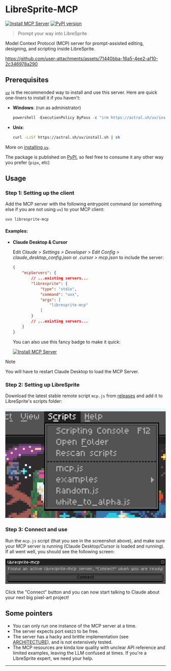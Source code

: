 # LibreSprite-MCP

[![Install MCP Server](https://cursor.com/deeplink/mcp-install-light.svg)](https://cursor.com/install-mcp?name=libresprite&config=JTdCJTIyY29tbWFuZCUyMiUzQSUyMnV2eCUyMGxpYnJlc3ByaXRlLW1jcCUyMiU3RA%3D%3D)
[![PyPI version](https://img.shields.io/pypi/v/libresprite-mcp)](https://pypi.org/project/libresprite-mcp/)

> Prompt your way into LibreSprite

Model Context Protocol (MCP) server for prompt-assisted editing, designing, and scripting inside LibreSprite.

https://github.com/user-attachments/assets/71440bba-16a5-4ee2-af10-2c346978a290

## Prerequisites

[`uv`](https://docs.astral.sh/uv/) is the recommended way to install and use this server. Here are quick one-liners to install it if you haven't:

- **Windows**: (run as administrator)

    ```powershell
    powershell -ExecutionPolicy ByPass -c "irm https://astral.sh/uv/install.ps1 | iex"
    ```

- **Unix**:

    ```bash
    curl -LsSf https://astral.sh/uv/install.sh | sh
    ```

More on [installing `uv`](https://docs.astral.sh/uv/getting-started/installation/).

The package is published on [PyPI](https://pypi.org/project/librespsrite-mcp/), so feel free to consume it any other way you prefer (`pipx`, etc)

## Usage

### Step 1: Setting up the client

Add the MCP server with the following entrypoint command (or something else if you are not using `uv`) to your MCP client:

```bash
uvx libresprite-mcp
```

#### Examples:

- **Claude Desktop & Cursor**

    Edit _Claude > Settings > Developer > Edit Config > claude_desktop_config.json_ or _.cursor > mcp.json_ to include the server:
    
    ```json
    {
        "mcpServers": {
            // ...existing servers...
            "libresprite": {
                "type": "stdio",
                "command": "uvx",
    			"args": [
    				"libresprite-mcp"
    			]
            }
            // ...existing servers...
        }
    }
    ```

    You can also use this fancy badge to make it quick:
  
    [![Install MCP Server](https://cursor.com/deeplink/mcp-install-dark.svg)](https://cursor.com/install-mcp?name=libresprite&config=JTdCJTIyY29tbWFuZCUyMiUzQSUyMnV2eCUyMGxpYnJlc3ByaXRlLW1jcCUyMiU3RA%3D%3D)

> [!NOTE]
> You will have to restart Claude Desktop to load the MCP Server.

### Step 2: Setting up LibreSprite

Download the latest stable remote script `mcp.js` from [releases](https://github.com/Snehil-Shah/libresprite-mcp/releases/latest) and add it to LibreSprite's scripts folder:

![scripts-folder](https://raw.githubusercontent.com/Snehil-Shah/libresprite-mcp/main/assets/scripts-folder.png)

### Step 3: Connect and use

Run the `mcp.js` script (that you see in the screenshot above), and make sure your MCP server is running (Claude Desktop/Cursor is loaded and running). If all went well, you should see the following screen:

![connect-button](https://raw.githubusercontent.com/Snehil-Shah/libresprite-mcp/main/assets/connect.png)

Click the "Connect" button and you can now start talking to Claude about your next big pixel-art project!

## Some pointers

- You can only run one instance of the MCP server at a time.
- The server expects port `64823` to be free.
- The server has a hacky and brittle implementation (see [ARCHITECTURE](https://github.com/Snehil-Shah/libresprite-mcp/blob/main/ARCHITECTURE.md)), and is not extensively tested.
- The MCP resources are kinda low quality with unclear API reference and limited examples, leaving the LLM confused at times. If you're a LibreSprite expert, we need your help.

***
